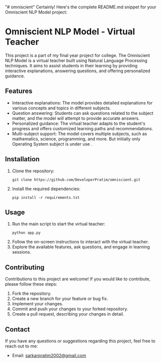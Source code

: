 "# omniscient" 
Certainly! Here's the complete README.md snippet for your Omniscient NLP Model project:


# Omniscient NLP Model - Virtual Teacher

This project is a part of my final year project for college. The Omniscient NLP Model is a virtual teacher built using Natural Language Processing techniques. It aims to assist students in their learning by providing interactive explanations, answering questions, and offering personalized guidance.

## Features

- Interactive explanations: The model provides detailed explanations for various concepts and topics in different subjects.
- Question answering: Students can ask questions related to the subject matter, and the model will attempt to provide accurate answers.
- Personalized guidance: The virtual teacher adapts to the student's progress and offers customized learning paths and recommendations.
- Multi-subject support: The model covers multiple subjects, such as mathematics, science, programming, and more. But initially only Operating System subject is under use .

## Installation

1. Clone the repository:
   ```
   git clone https://github.com/DeveloperPratim/omniscient.git
   ```
2. Install the required dependencies:
   ```
   pip install -r requirements.txt
   ```

## Usage

1. Run the main script to start the virtual teacher:
   ```
   python app.py
   ```
2. Follow the on-screen instructions to interact with the virtual teacher.
3. Explore the available features, ask questions, and engage in learning sessions.

## Contributing

Contributions to this project are welcome! If you would like to contribute, please follow these steps:

1. Fork the repository.
2. Create a new branch for your feature or bug fix.
3. Implement your changes.
4. Commit and push your changes to your forked repository.
5. Create a pull request, describing your changes in detail.



## Contact

If you have any questions or suggestions regarding this project, feel free to reach out to me:

- Email: sarkarpratim2002@gmail.com

```


